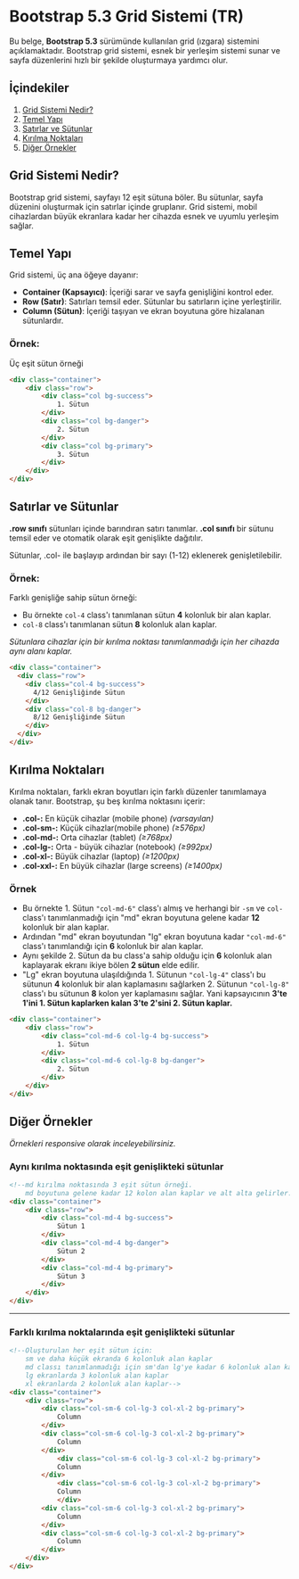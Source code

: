 # Bootstrap 5.3 Grid Sistemi (TR)

Bu belge, **Bootstrap 5.3** sürümünde kullanılan grid (ızgara) sistemini açıklamaktadır. Bootstrap grid sistemi, esnek bir yerleşim sistemi sunar ve sayfa düzenlerini hızlı bir şekilde oluşturmaya yardımcı olur.

## İçindekiler
1. [Grid Sistemi Nedir?](#grid-sistemi-nedir)
2. [Temel Yapı](#temel-yapı)
3. [Satırlar ve Sütunlar](#satırlar-ve-sütunlar)
4. [Kırılma Noktaları](#kırılma-noktaları)
5. [Diğer Örnekler](#diğer-örnekler)

## Grid Sistemi Nedir?
Bootstrap grid sistemi, sayfayı 12 eşit sütuna böler. Bu sütunlar, sayfa düzenini oluşturmak için satırlar içinde gruplanır. Grid sistemi, mobil cihazlardan büyük ekranlara kadar her cihazda esnek ve uyumlu yerleşim sağlar.

## Temel Yapı
Grid sistemi, üç ana öğeye dayanır:
- **Container (Kapsayıcı)**: İçeriği sarar ve sayfa genişliğini kontrol eder.
- **Row (Satır)**: Satırları temsil eder. Sütunlar bu satırların içine yerleştirilir.
- **Column (Sütun)**: İçeriği taşıyan ve ekran boyutuna göre hizalanan sütunlardır.

### Örnek:

Üç eşit sütun örneği

```html
<div class="container">
    <div class="row">
        <div class="col bg-success">
            1. Sütun
        </div>
        <div class="col bg-danger">
            2. Sütun
        </div>
        <div class="col bg-primary">
            3. Sütun
        </div>
    </div>
</div>
```

## Satırlar ve Sütunlar
**.row sınıfı** sütunları içinde barındıran satırı tanımlar.
**.col sınıfı** bir sütunu temsil eder ve otomatik olarak eşit genişlikte dağıtılır.

Sütunlar, .col- ile başlayıp ardından bir sayı (1-12) eklenerek genişletilebilir.

### Örnek:

Farklı genişliğe sahip sütun örneği:

- Bu örnekte ```col-4``` class'ı tanımlanan sütun **4** kolonluk bir alan kaplar.
- ```col-8``` class'ı tanımlanan sütun **8** kolonluk alan kaplar.

*Sütunlara cihazlar için bir kırılma noktası tanımlanmadığı için her cihazda aynı alanı kaplar.*
```html
<div class="container">
  <div class="row">
    <div class="col-4 bg-success">
      4/12 Genişliğinde Sütun
    </div>
    <div class="col-8 bg-danger">
      8/12 Genişliğinde Sütun
    </div>
  </div>
</div>
```
## Kırılma Noktaları
Kırılma noktaları, farklı ekran boyutları için farklı düzenler tanımlamaya olanak tanır. Bootstrap, şu beş kırılma noktasını içerir:

- **.col-:** En küçük cihazlar (mobile phone) *(varsayılan)*
- **.col-sm-:** Küçük cihazlar(mobile phone) *(≥576px)*
- **.col-md-:** Orta cihazlar (tablet) *(≥768px)*
- **.col-lg-:** Orta - büyük cihazlar (notebook) *(≥992px)*
- **.col-xl-:** Büyük cihazlar (laptop) *(≥1200px)*
- **.col-xxl-:** En büyük cihazlar (large screens) *(≥1400px)*

### Örnek

- Bu örnekte 1. Sütun ```"col-md-6"``` class'ı almış ve herhangi bir ```-sm``` ve ```col-``` class'ı tanımlanmadığı için "md" ekran boyutuna gelene kadar **12** kolonluk bir alan kaplar. 
- Ardından "md" ekran boyutundan "lg" ekran boyutuna kadar ```"col-md-6"``` class'ı tanımlandığı için **6** kolonluk bir alan kaplar. 
- Aynı şekilde 2. Sütun da bu class'a sahip olduğu için **6** kolonluk alan kaplayarak ekranı ikiye bölen **2 sütun** elde edilir. 
- "Lg" ekran boyutuna ulaşıldığında 1. Sütunun ```"col-lg-4"``` class'ı bu sütunun **4** kolonluk bir alan kaplamasını sağlarken 2. Sütunun ```"col-lg-8"``` class'ı bu sütunun **8** kolon yer kaplamasını sağlar. Yani kapsayıcının **3'te 1'ini 1. Sütun kaplarken kalan 3'te 2'sini 2. Sütun kaplar.**

```html
<div class="container">
    <div class="row">
        <div class="col-md-6 col-lg-4 bg-success">
            1. Sütun
        </div>
        <div class="col-md-6 col-lg-8 bg-danger">
            2. Sütun
        </div>
    </div>
</div>
```
## Diğer Örnekler

*Örnekleri responsive olarak inceleyebilirsiniz.*

### Aynı kırılma noktasında eşit genişlikteki sütunlar

```html 
<!--md kırılma noktasında 3 eşit sütun örneği.
    md boyutuna gelene kadar 12 kolon alan kaplar ve alt alta gelirler.-->
<div class="container">
    <div class="row">
        <div class="col-md-4 bg-success">
            Sütun 1
        </div>
        <div class="col-md-4 bg-danger">
            Sütun 2
        </div>
        <div class="col-md-4 bg-primary">
            Sütun 3
        </div>
    </div>
</div>
```
---

### Farklı kırılma noktalarında eşit genişlikteki sütunlar
```html
<!--Oluşturulan her eşit sütun için:
    sm ve daha küçük ekranda 6 kolonluk alan kaplar
    md classı tanımlanmadığı için sm'dan lg'ye kadar 6 kolonluk alan kaplar.
    lg ekranlarda 3 kolonluk alan kaplar
    xl ekranlarda 2 kolonluk alan kaplar-->
<div class="container">
    <div class="row">
        <div class="col-sm-6 col-lg-3 col-xl-2 bg-primary">
            Column
        </div>
        <div class="col-sm-6 col-lg-3 col-xl-2 bg-primary">
            Column
        </div>
            <div class="col-sm-6 col-lg-3 col-xl-2 bg-primary">
            Column
        </div>
            <div class="col-sm-6 col-lg-3 col-xl-2 bg-primary">
            Column
            </div>
        <div class="col-sm-6 col-lg-3 col-xl-2 bg-primary">
            Column
        </div>
        <div class="col-sm-6 col-lg-3 col-xl-2 bg-primary">
            Column
        </div>
    </div>
</div>
```